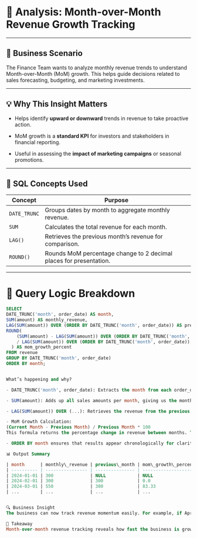 # 🎯 Analysis: Month-over-Month Revenue Growth Tracking

---

## 🧠 Business Scenario
The Finance Team wants to analyze monthly revenue trends to understand Month-over-Month (MoM) growth. This helps guide decisions related to sales forecasting, budgeting, and marketing investments.

---

## 💡 Why This Insight Matters

- Helps identify **upward or downward** trends in revenue to take proactive action.

- MoM growth is a **standard KPI** for investors and stakeholders in financial reporting.

- Useful in assessing the **impact of marketing campaigns** or seasonal promotions.

---

## 🧰 SQL Concepts Used

| Concept      | Purpose                                                            |
| ------------ | ------------------------------------------------------------------ |
| `DATE_TRUNC` | Groups dates by month to aggregate monthly revenue.                |
| `SUM`        | Calculates the total revenue for each month.                       |
| `LAG()`      | Retrieves the previous month’s revenue for comparison.             |
| `ROUND()`    | Rounds MoM percentage change to 2 decimal places for presentation. |

---

# 🧪 Query Logic Breakdown

```sql
SELECT 
DATE_TRUNC('month', order_date) AS month,
SUM(amount) AS monthly_revenue,
LAG(SUM(amount)) OVER (ORDER BY DATE_TRUNC('month', order_date)) AS previous_month,
ROUND(
    (SUM(amount) - LAG(SUM(amount)) OVER (ORDER BY DATE_TRUNC('month', order_date))) * 100.0
    / LAG(SUM(amount)) OVER (ORDER BY DATE_TRUNC('month', order_date)), 2
  ) AS mom_growth_percent
FROM revenue
GROUP BY DATE_TRUNC('month', order_date)
ORDER BY month;


What’s happening and why?

- DATE_TRUNC('month', order_date): Extracts the month from each order_date to group all sales into monthly buckets.

- SUM(amount): Adds up all sales amounts per month, giving us the monthly revenue.

- LAG(SUM(amount)) OVER (...): Retrieves the revenue from the previous month to enable MoM comparisons.

- MoM Growth Calculation:
(Current Month - Previous Month) / Previous Month * 100
This formula returns the percentage change in revenue between months. The use of ROUND(..., 2) ensures the value is clean and presentation-ready.

- ORDER BY month ensures that results appear chronologically for clarity.

📊 Output Summary

| month      | monthly\_revenue | previous\_month | mom\_growth\_percent |
| ---------- | ---------------- | --------------- | -------------------- |
| 2024-01-01 | 300              | NULL            | NULL                 |
| 2024-02-01 | 300              | 300             | 0.0                  |
| 2024-03-01 | 550              | 300             | 83.33                |
| ...        | ...              | ...             | ...                  |


🔍 Business Insight
The business can now track revenue momentum easily. For example, if April shows a high spike, leadership might investigate campaign effectiveness or seasonality. Declines might prompt intervention in customer retention or sales.

🔑 Takeaway
Month-over-month revenue tracking reveals how fast the business is growing or slowing, helping guide future actions and investment decisions.
